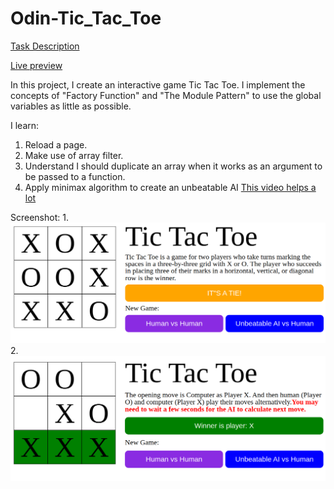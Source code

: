 # Odin-Tic_Tac_Toe

[Task Description](https://www.theodinproject.com/lessons/node-path-javascript-tic-tac-toe)

[Live preview](https://maxim55069633.github.io/9.odin_Tic_Tac_Toe/)

In this project, I create an interactive game Tic Tac Toe. I implement the concepts of "Factory Function" and "The Module Pattern" to use the global variables as little as possible. 

I learn:

1. Reload a page.
2. Make use of array filter.
3. Understand I should duplicate an array when it works as an argument to be passed to a function.
4. Apply minimax algorithm to create an unbeatable AI [This video helps a lot](https://www.youtube.com/watch?v=P2TcQ3h0ipQ)

Screenshot:
1. 
![Human Player vs. Human Player](./images/human_vs_human.png)
2. 
![Human Plyayer vs. Unbeatable AI](./images/unbeatable_AI.png)


